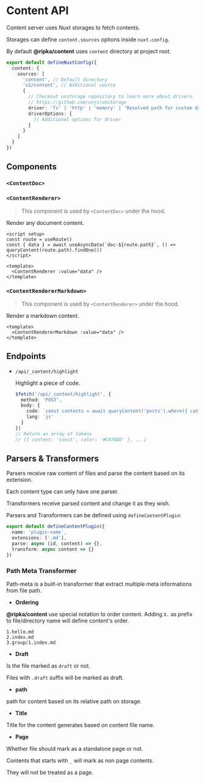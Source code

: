# Content API

Content server uses Nuxt storages to fetch contents.

Storages can define `content.sources` options inside `nuxt.config`.

By default **@ripka/content** uses `content` directory at project root.

```ts
export default defineNuxtConfig({
  content: {
    sources: [
      'content', // Default directory
      'v2/content', // Additional source
      {
        // Checkout unstorage repository to learn more about drivers.
        // https://github.com/unjs/unstorage
        driver: 'fs' | 'http' | 'memory' | 'Resolved path for custom driver',
        driverOptions: {
          // Additional options for driver
        }
      }
    ]
  }
})
```

## Components

### `<ContentDoc>`

### `<ContentRenderer>`

> This component is used by `<ContentDoc>` under the hood.

Render any document content.

```vue [pages/[...slug\\].vue]
<script setup>
const route = useRoute()
const { data } = await useAsyncData(`doc-${route.path}`, () => queryContent(route.path).findOne())
</script>

<template>
  <ContentRenderer :value="data" />
</template>
```

### `<ContentRendererMarkdown>`

> This component is used by `<ContentRenderer>` under the hood.

Render a markdown content.

```vue
<template>
  <ContentRendererMarkdown :value="data" />
</template>
```

## Endpoints

- `/api/_content/highlight`

  Highlight a piece of code.

  ```ts
  $fetch('/api/_content/highlight', {
    method: 'POST',
    body: {
      code: `const contents = await queryContent('posts').where({ category: { $in: ['nature', 'people'] } }).limit(10).find()`,
      lang: 'js'
    }
  })
  // Return an array of tokens
  // [{ content: 'const', color: '#C678DD' }, ...]
  ```

## Parsers & Transformers

Parsers receive raw content of files and parse the content based on its extension.

Each content type can only have one parser.

Transformers receive parsed content and change it as they wish.

Parsers and Transformers can be defined using `defineContentPlugin`:

```ts
export default defineContentPlugin({
  name: 'plugin-name',
  extensions: ['.md'],
  parse: async (id, content) => {},
  transform: async content => {}
})
```

### Path Meta Transformer

Path-meta is a built-in transformer that extract multiple meta informations from file path.

- **Ordering**

**@ripka/content** use special notation to order content. Adding `X.` as prefix to file/directory name will define content's order.

```text
1.hello.md
2.index.md
3.group/1.index.md
```

- **Draft**

Is the file marked as `draft` or not.

Files with `.draft` suffix will be marked as draft.

- **path**

path for content based on its relative path on storage.

- **Title**

Title for the content generates based on content file name.

- **Page**

Whether file should mark as a standalone page or not.

Contents that starts with `_` will mark as non page contents.

They will not be treated as a page.
